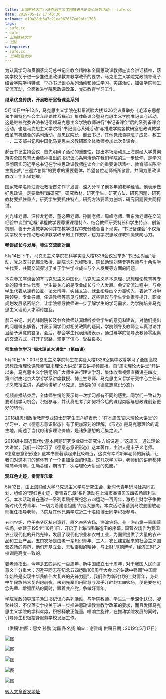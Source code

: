 ```yaml
---
title: 上海财经大学->马克思主义学院推进书记谈心系列活动 | sufe.cc
date: 2019-05-17 17:40:30
urlname: d19a28de6a7c21ea067657ed9bfc1763
tags: 
- sufe.cc
- sufe
- 上海财经大学
- 上财
categories:
- sufe.cc
- 上海财经大学
---
```



为认真学习和贯彻落实习总书记全教会精神和全国思政课教师座谈会讲话精神，落实学校关于进一步推进思政课教育教学改革的要求，马克思主义学院党政领导班子结合学院学科特点，举办书记谈心系列活动和师生学习、实践活动，加强学院师生交流互动，全面推进学院思政课改革、党员教育学习工作。

**继承优良传统，开展教研室备课会系列**

5月10日中午12点，马克思主义学院在科研试验大楼1326会议室举办《毛泽东思想和中国特色社会主义理论体系概论》集体备课会暨马克思主义学院书记谈心活动，这是继校党委许涛书记带领马克思主义学院教师进行“书记备课会”后的系列备课会活动，也是马克思主义学院将“书记谈心系列活动”与推进学院各教研室思政课教学改革有机结合的系列活动。章忠民院长，郝云书记，其他党政领导班子成员、教工一、二支部书记和中国化马克思主义教研室全体教师参加此次备课会。

郝云书记主持会议，首先明确了活动的重要性，提出本场活动是上海财经大学贯彻落实全国教育大会精神推出的书记谈心系列活动在我们学院的进一步延伸，是学习贯彻落实习近平总书记在学校思政课教师座谈会上的重要讲话精神、教育部长陈宝生提出的“三巡六创优”的要求的重要载体，希望各位老师畅所欲言，共同为思政课教改工作出谋划策。

国家教学名师汪青松教授首先作了发言，深入分享了他多年的教学经验。他表示做好思政课一定要做到“四研究”，研究教材、研究学生、研究方法、研究问题，研究教材要抓住重点，研究学生要抓住特点，研究方法要着力创新，研究问题要共同探讨。

刘光峰老师、汪传发老师、董必荣老师、孙鹏老师、周峰老师、曹东勃老师在交流经验中谈到“毛概”课程教学要尊重课程特点、结合教师研究特长和学生特点、创新机制、善于开发教学案例并在教学过程中充分结合当下现实。“书记备课会”不仅落实学校关于推动思政课教学改革的工作要求，也为学院思政课教师凝聚向心力。

**畅谈成长与发展，师生交流面对面**

5月14日下午，马克思主义学院在科学实验大楼1326会议室举办“书记面对面”活动，党总支书记郝云教授、副院长刘光峰教授、院长助理刘晓音等教师与十余名学生代表，共同交流探讨了关于学生学业成长与个人发展等方面的问题。

本次参加座谈会的有马克思主义中国化、马克思主义基本原理、思想理论教育等专业的硕博士生代表，学生最关心的是专业成长与个人发展。会议交流过程中，与会学生代表从课程设置、论文撰写、实践交流、就业指导四个方面切入，表达了对学院领导、专业导师、任课教师等意见与建议，这些建议与学生专业素养提升、职业规划发展紧密结合，让学院领导教师进一步了解学生的学习需求，为学院培养马克思主义理论人才添砖加瓦。

郝云书记、刘光峰副院长及参会教师认真倾听参会学生的意见和建议，对他们提出的问题做出解答，并表示同学们对相关政策的疑问，学院领导及教师会认真讨论并且给予满意的答复。会后，参会学生代表纷纷表示，通过与学院领导及教师零距离的交流方式，打开了思路，坚定了信心，受益良多。

**师生集体学习“周末理论大讲堂”（第四讲）**

5月10日15：00马克思主义学院师生在实验大楼1326室集中收看学习了全国高校思想政治理论课教师“周末理论大讲堂”第四讲视频直播。自“周末理论大讲堂”开讲以来，马克思主义学院组织广大师生进行理论学习，集体收看视频直播讲座四次。第四讲由北京大学哲学系讲席教授、博士生导师、马克思主义哲学研究中心主任丰子义教授主讲，系统地讲解了马克思、恩格斯的《德意志意识形态》。  

视频直播结束后，全体师生纷纷表示每一次学习都有不同的感受。同学们一致认为要珍惜学习机会，积极参与，并认真思考了如何将今后的课程内容与思政课创新更好的结合。

2018级思想政治教育专业硕士研究生王丹妤表示：“在本周五‘周末理论大讲堂’的学习中，对《德意志意识形态》有了更加深刻的理解，《形态》是马克思理论的诞生地，阐述了当代的诸多理论价值，是诸多思想的汇集之流。”

2018级中国近现代史基本问题研究专业硕士研究生方娟说道：“这周五，通过理论大讲堂，我们一起学习了《德意志意识形态》这本著作，主讲人是丰子义老师。《德意志意识形态》这本书原著读起来比较晦涩，这次有幸聆听丰老师的解读，让我们对这本书的整体有了一个更加全面的印象。这几次学习中，老师们的讲解都非常简单清晰，生动易懂，期待下一次与理论大讲堂的见面。”

**观红色史迹，奏青春乐章**

5月12日，由上海财经大学马克思主义学院研究生会、新时代青年研习社共同策划、组织的“观红色史迹，奏青春乐章”系列活动在上海市奉贤区五四农场顺利举行。本次活动旨在通过一系列素质拓展纪念五四运动一百周年，激扬上财学子争做新时代优秀青年、“一切为着建设祖国”的远大志向。本次活动邀请到马院姜国敏老师担任指导老师，马院及其他兄弟学院近三十名硕博士同学积极参与。

五四农场，位于奉贤区杭州湾畔，原名奉贤农场、海滨农场，是上海市第一家国营农场，始建于1954年10月1日，开启了上海市围海造田的序幕。国营农场作为我国农业现代化的开路先锋，发展了现代化农业和农村工业，为国家提供了大量的农产品和工业产品。五四农场是由老一辈知识青年、工人、农民建立起来的社会主义国营农场的典范，他们开基立业、无私奉献的精神，与上财“厚德博学，经济匡时”之校训是高度一致的。

姜老师指出，今年是五四运动一百周年、新中国成立七十周年，对于我国人民而言意义十分重大；习近平同志在纪念五四运动100周年大会上的讲话中强调“中国青年始终是实现中华民族伟大复兴的先锋力量”，我们作为新时代的上财青年，身处中华民族伟大复兴的前夜，来到先辈们用智慧与双手开辟的五四农场，便是要在纪念先辈、增强团结的同时，跟着共产党，争做好青年。

学院党政领导班子通过书记谈心系列活动，与学院教师、学生进一步深化认识、凝聚共识，不仅落实学校关于进一步推进思政课教育教学改革的要求，而且发挥马克思主义学院的学科优势，积极释放正能量，唱响主旋律，在推动学院发展的同时，引导师生积极投身服务学校发展工作。

（供稿\供图：惠文 孙鹏 沈磊 陈名扬 编审：谢雅靖 供稿日期：2019年5月17日）



![图](http://news.sufe.edu.cn/_upload/article/images/5f/72/7d50543c4177821b175627488c82/e54077b6-7b74-471b-8cf4-49e261c4ee10.jpg)

![图](http://news.sufe.edu.cn/_upload/article/images/5f/72/7d50543c4177821b175627488c82/6703d72b-6202-4a17-bdfa-cc81fbc2cd3c.jpg)

![图](http://news.sufe.edu.cn/_upload/article/images/5f/72/7d50543c4177821b175627488c82/5c1e4491-aab3-4e54-80b3-a72d4902b6e8.jpg)

![图](http://news.sufe.edu.cn/_upload/article/images/5f/72/7d50543c4177821b175627488c82/49a45eed-ca6b-418b-a940-2ebeb86480b3.jpg)

![图](http://news.sufe.edu.cn/_upload/article/images/5f/72/7d50543c4177821b175627488c82/41adca24-eb1f-4e12-9adf-bbfa3251abdf.jpg)

[转入文章首发地址](http://news.sufe.edu.cn/d6/6b/c179a120427/page.htm)